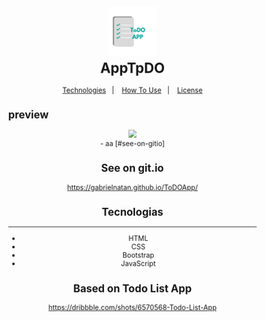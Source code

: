 <h1 align="center">
<img  src="img/ToDO_APP.png">
  <br>
  AppTpDO
</h1>

<p align="center">
  <a href="#Tecnologias">Technologies</a>&nbsp;&nbsp;&nbsp;|&nbsp;&nbsp;&nbsp;
  <a href="#information_source-how-to-use">How To Use</a>&nbsp;&nbsp;&nbsp;|&nbsp;&nbsp;&nbsp;
  <a href="#memo-license">License</a>
</p>

preview
-------
<div align="center" >
<img  src="https://media.giphy.com/media/KbAufjmNmIzYNQVxDF/giphy.gif">
<div>
- aa [#see-on-gitio]



See on git.io
--------
https://gabrielnatan.github.io/ToDOApp/


## Tecnologias
--------

- HTML
- CSS
- Bootstrap
- JavaScript



Based on Todo List App
-----------

https://dribbble.com/shots/6570568-Todo-List-App
